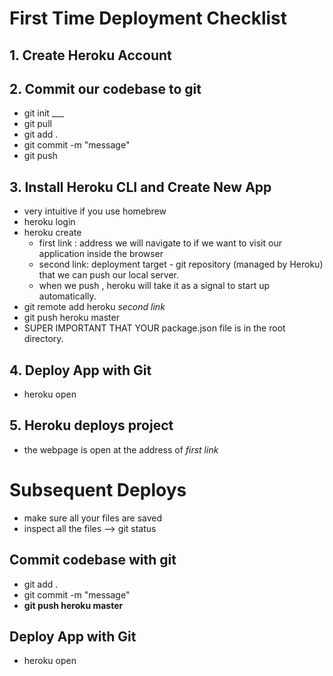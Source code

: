 
# First Time Deployment Checklist

##  1. Create Heroku Account
##  2. Commit our codebase to git
* git init ___
* git pull
* git add .
* git commit -m "message"
* git push
## 3. Install Heroku CLI and Create New App
* very intuitive if you use homebrew
* heroku login
* heroku create
	* first link : address we will navigate to if we want to visit our application inside the browser
	* second link: deployment target - git repository (managed by Heroku) that we can push our local server.
	* when we push , heroku will take it as a signal to start up automatically.
* git remote add heroku *second link*
* git push heroku master
* SUPER IMPORTANT THAT YOUR package.json file is in the root directory.
## 4.  Deploy App with Git
*  heroku open
## 5.  Heroku deploys project
* the webpage is open at the address of *first link*






# Subsequent Deploys
* make sure all your files are saved
* inspect all the files --> git status
## Commit codebase with git
* git add .
* git commit -m "message"
* **git push heroku master**
## Deploy App with Git
* heroku open
